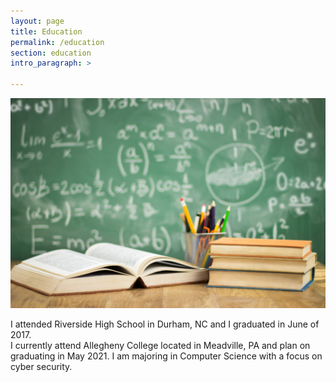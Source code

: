 ```yaml
---
layout: page
title: Education
permalink: /education
section: education
intro_paragraph: >

---
```

![Education](assets/img/uploads/education.jpg)

I attended Riverside High School in Durham, NC  and I graduated in June of 2017.<br>
I currently attend Allegheny College located in Meadville, PA and plan on graduating in May 2021. I am majoring in Computer Science with a focus on cyber security.<br><br>
